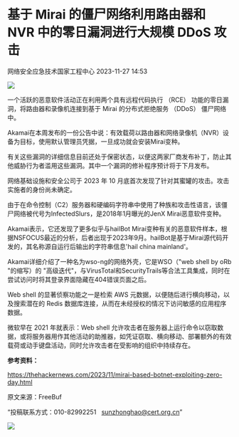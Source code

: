 #  基于 Mirai 的僵尸网络利用路由器和 NVR 中的零日漏洞进行大规模 DDoS 攻击   
 网络安全应急技术国家工程中心   2023-11-27 14:53  
  
![](https://mmbiz.qpic.cn/mmbiz_jpg/GoUrACT176lia2YbowVvkqcQrSYZAz242P6wYesicjYmmibBXTKrjEumGbtx36AG5oRZDakjJHD8lWCcg0Q9ZytsQ/640?wx_fmt=jpeg&from=appmsg "")  
  
一个活跃的恶意软件活动正在利用两个具有远程代码执行 （RCE） 功能的零日漏洞，将路由器和录像机连接到基于 Mirai 的分布式拒绝服务 （DDoS） 僵尸网络中。  
  
Akamai在本周发布的一份公告中说：有效载荷以路由器和网络录像机（NVR）设备为目标，使用默认管理员凭据，一旦成功就会安装Mirai变种。  
  
有关这些漏洞的详细信息目前还处于保密状态，以便这两家厂商发布补丁，防止其他威胁行为者滥用这些漏洞。其中一个漏洞的修补程序预计将于下月发布。  
  
网络基础设施和安全公司于 2023 年 10 月底首次发现了针对其蜜罐的攻击。攻击实施者的身份尚未确定。  
  
由于在命令控制（C2）服务器和硬编码字符串中使用了种族和攻击性语言，该僵尸网络被代号为InfectedSlurs，是2018年1月曝光的JenX Mirai恶意软件变种。  
  
Akamai表示，它还发现了更多似乎与hailBot Mirai变种有关的恶意软件样本，根据NSFOCUS最近的分析，后者出现于2023年9月。hailBot是基于Mirai源代码开发的，其名称源自运行后输出的字符串信息'hail china mainland'。  
  
Akamai详细介绍了一种名为wso-ng的网络外壳，它是WSO（"web shell by oRb "的缩写）的 "高级迭代"，与VirusTotal和SecurityTrails等合法工具集成，同时在尝试访问时将其登录界面隐藏在404错误页面之后。  
  
Web shell 的显著侦察功能之一是检索 AWS 元数据，以便随后进行横向移动，以及搜索潜在的 Redis 数据库连接，从而在未经授权的情况下访问敏感的应用程序数据。  
  
微软早在 2021 年就表示：Web shell 允许攻击者在服务器上运行命令以窃取数据，或将服务器用作其他活动的助推器，如凭证窃取、横向移动、部署额外的有效载荷或动手键盘活动，同时允许攻击者在受影响的组织中持续存在。  
  
**参考资料：**  
  
https://thehackernews.com/2023/11/mirai-based-botnet-exploiting-zero-day.html  
  
  
  
原文来源：FreeBuf  
  
“投稿联系方式：010-82992251   sunzhonghao@cert.org.cn”  
  
![](https://mmbiz.qpic.cn/mmbiz_jpg/GoUrACT176n1NvL0JsVSB8lNDX2FCGZjW0HGfDVnFao65ic4fx6Rv4qylYEAbia4AU3V2Zz801UlicBcLeZ6gS6tg/640?wx_fmt=jpeg&wxfrom=5&wx_lazy=1&wx_co=1 "")  
  
